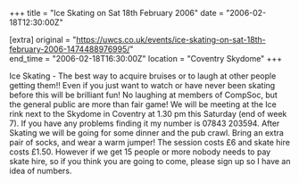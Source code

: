 +++
title = "Ice Skating on Sat 18th February 2006"
date = "2006-02-18T12:30:00Z"

[extra]
original = "https://uwcs.co.uk/events/ice-skating-on-sat-18th-february-2006-1474488976995/"    
end_time = "2006-02-18T16:30:00Z"
location = "Coventry Skydome"
+++

Ice Skating - The best way to acquire bruises or to laugh at other people getting them\!\! Even if you just want to watch or have never been skating before this will be brilliant fun\! No laughing at members of CompSoc, but the general public are more than fair game\! We will be meeting at the Ice rink next to the Skydome in Coventry at 1.30 pm this Saturday (end of week 7). If you have any problems finding it my number is 07843 203594. After Skating we will be going for some dinner and the pub crawl. Bring an extra pair of socks, and wear a warm jumper\! The session costs £6 and skate hire costs £1.50. However if we get 15 people or more nobody needs to pay skate hire, so if you think you are going to come, please sign up so I have an idea of numbers.

